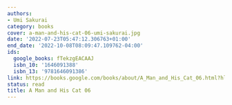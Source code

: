 ```yaml
---
authors:
- Umi Sakurai
category: books
cover: a-man-and-his-cat-06-umi-sakurai.jpg
date: '2022-07-23T05:47:12.306763+01:00'
end_date: '2022-10-08T08:09:47.109762-04:00'
ids:
  google_books: fTekzgEACAAJ
  isbn_10: '1646091388'
  isbn_13: '9781646091386'
link: https://books.google.com/books/about/A_Man_and_His_Cat_06.html?hl=&id=fTekzgEACAAJ
status: read
title: A Man and His Cat 06
---
```

